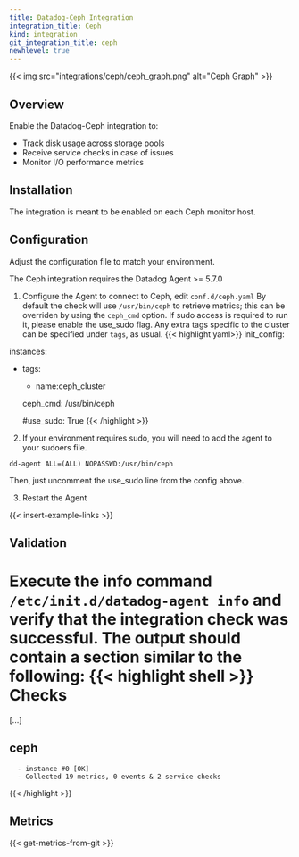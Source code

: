 ```yaml
---
title: Datadog-Ceph Integration
integration_title: Ceph
kind: integration
git_integration_title: ceph
newhlevel: true
---
```



{{< img src="integrations/ceph/ceph_graph.png" alt="Ceph Graph" >}}

## Overview

Enable the Datadog-Ceph integration to:

  * Track disk usage across storage pools
  * Receive service checks in case of issues
  * Monitor I/O performance metrics


## Installation

The integration is meant to be enabled on each Ceph monitor host.

## Configuration

Adjust the configuration file to match your environment.  

The Ceph integration requires the Datadog Agent >= 5.7.0

1. Configure the Agent to connect to Ceph, edit `conf.d/ceph.yaml`
By default the check will use `/usr/bin/ceph` to retrieve metrics; this can be overriden by using the `ceph_cmd` option.
If sudo access is required to run it, please enable the use_sudo flag.
Any extra tags specific to the cluster can be specified under `tags`, as usual.
{{< highlight yaml>}}
init_config:

instances:
  - tags:
      - name:ceph_cluster

    ceph_cmd: /usr/bin/ceph

    #use_sudo: True
{{< /highlight >}}

2. If your environment requires sudo, you will need to add the agent to your sudoers file.
```
dd-agent ALL=(ALL) NOPASSWD:/usr/bin/ceph
```
Then, just uncomment the use_sudo line from the config above.

3. Restart the Agent

{{< insert-example-links >}}

## Validation

Execute the info command `/etc/init.d/datadog-agent info` and verify that the integration check was successful. The output should contain a section similar to the following:
{{< highlight shell >}}
Checks
======

  [...]

  ceph
  ----
      - instance #0 [OK]
      - Collected 19 metrics, 0 events & 2 service checks
{{< /highlight >}}

## Metrics

{{< get-metrics-from-git >}}
